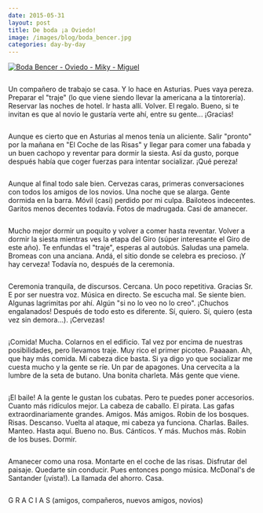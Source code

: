 ```yaml
---
date: 2015-05-31
layout: post
title: De boda ¡a Oviedo!
image: /images/blog/boda_bencer.jpg
categories: day-by-day
---
```

[![Boda Bencer - Oviedo - Miky - Miguel](/images/blog/boda_bencer.jpg.jpg)](/images/blog/boda_bencer.jpg.jpg)
<pre></pre>
Un compañero de trabajo se casa. Y lo hace en Asturias. Pues vaya pereza. Preparar el "traje" (lo que viene siendo llevar la americana a la tintorería). Reservar las noches de hotel. Ir hasta allí. Volver. El regalo. Bueno, si te invitan es que al novio le gustaría verte ahí, entre su gente... ¡Gracias!
<pre></pre>
Aunque es cierto que en Asturias al menos tenía un aliciente. Salir "pronto" por la mañana en "El Coche de las Risas" y llegar para comer una fabada y un buen cachopo y reventar para dormir la siesta. Así da gusto, porque después había que coger fuerzas para intentar socializar. ¡Qué pereza!
<pre></pre>
Aunque al final todo sale bien. Cervezas caras, primeras conversaciones con todos los amigos de los novios. Una noche que se alarga. Gente dormida en la barra. Móvil (casi) perdido por mi culpa. Bailoteos indecentes. Garitos menos decentes todavía. Fotos de madrugada. Casi de amanecer.
<pre></pre>
Mucho mejor dormir un poquito y volver a comer hasta reventar. Volver a dormir la siesta mientras ves la etapa del Giro (súper interesante el Giro de este año). Te enfundas el "traje", esperas al autobús. Saludas una pamela. Bromeas con una anciana. Andá, el sitio donde se celebra es precioso. ¡Y hay cerveza! Todavía no, después de la ceremonia.
<pre></pre>
Ceremonia tranquila, de discursos. Cercana. Un poco repetitiva. Gracias Sr. E por ser nuestra voz. Música en directo. Se escucha mal. Se siente bien. Algunas lagrimitas por ahí. Algún "si no lo veo no lo creo". ¡Chuchos engalanados! Después de todo esto es diferente. Sí, quiero. Sí, quiero (esta vez sin demora...). ¡Cervezas!
<pre></pre>
¡Comida! Mucha. Colarnos en el edificio. Tal vez por encima de nuestras posibilidades, pero llevamos traje. Muy rico el primer picoteo. Paaaaan. Ah, que hay más comida. Mi cabeza dice basta. Si ya digo yo que socializar me cuesta mucho y la gente se ríe. Un par de apagones. Una cervecita a la lumbre de la seta de butano. Una bonita charleta. Más gente que viene.
<pre></pre>
¡El baile! A la gente le gustan los cubatas. Pero te puedes poner accesorios. Cuanto más ridículos mejor. La cabeza de caballo. El pirata. Las gafas extraordinariamente grandes. Amigos. Más amigos. Robin de los bosques. Risas. Descanso. Vuelta al ataque, mi cabeza ya funciona. Charlas. Bailes. Manteo. Hasta aquí. Bueno no. Bus. Cánticos. Y más. Muchos más. Robin de los buses. Dormir.
<pre></pre>
Amanecer como una rosa. Montarte en el coche de las risas. Disfrutar del paisaje. Quedarte sin conducir. Pues entonces pongo música. McDonal's de Santander (¡vista!). La llamada del ahorro. Casa.
<pre></pre>
G R A C I A S (amigos, compañeros, nuevos amigos, novios)
